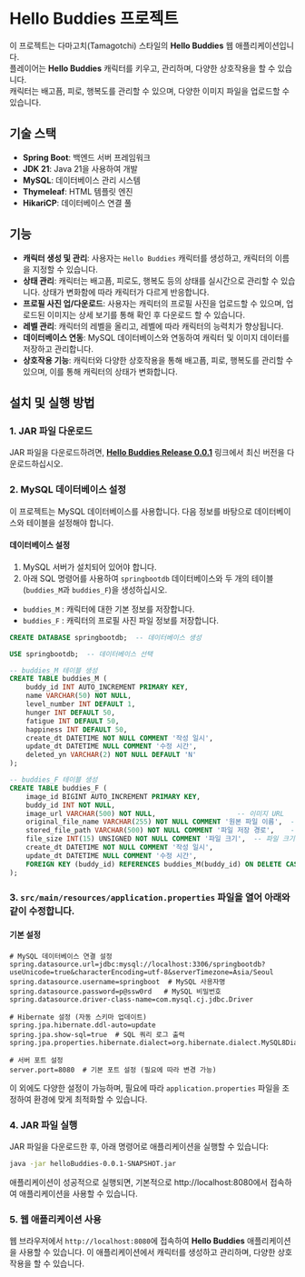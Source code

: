 # Hello Buddies 프로젝트

이 프로젝트는 다마고치(Tamagotchi) 스타일의 **Hello Buddies** 웹 애플리케이션입니다.<br>
플레이어는 **Hello Buddies** 캐릭터를 키우고, 관리하며, 다양한 상호작용을 할 수 있습니다.<br>
캐릭터는 배고픔, 피로, 행복도를 관리할 수 있으며, 다양한 이미지 파일을 업로드할 수 있습니다.

## 기술 스택

- **Spring Boot**: 백엔드 서버 프레임워크
- **JDK 21**: Java 21을 사용하여 개발
- **MySQL**: 데이터베이스 관리 시스템
- **Thymeleaf**: HTML 템플릿 엔진
- **HikariCP**: 데이터베이스 연결 풀

## 기능
- **캐릭터 생성 및 관리**: 사용자는 `Hello Buddies` 캐릭터를 생성하고, 캐릭터의 이름을 지정할 수 있습니다.
- **상태 관리**: 캐릭터는 배고픔, 피로도, 행복도 등의 상태를 실시간으로 관리할 수 있습니다. 상태가 변화함에 따라 캐릭터가 다르게 반응합니다.
- **프로필 사진 업/다운로드**: 사용자는 캐릭터의 프로필 사진을 업로드할 수 있으며, 업로드된 이미지는 상세 보기를 통해 확인 후 다운로드 할 수 있습니다.
- **레벨 관리**: 캐릭터의 레벨을 올리고, 레벨에 따라 캐릭터의 능력치가 향상됩니다.
- **데이터베이스 연동**: MySQL 데이터베이스와 연동하여 캐릭터 및 이미지 데이터를 저장하고 관리합니다.
- **상호작용 기능**: 캐릭터와 다양한 상호작용을 통해 배고픔, 피로, 행복도를 관리할 수 있으며, 이를 통해 캐릭터의 상태가 변화합니다.

## 설치 및 실행 방법

### 1. JAR 파일 다운로드

JAR 파일을 다운로드하려면, [**Hello Buddies Release 0.0.1**](https://github.com/hanzyn09/hello-buddies/releases/tag/0.0.1) 링크에서 최신 버전을 다운로드하십시오.

### 2. MySQL 데이터베이스 설정

이 프로젝트는 MySQL 데이터베이스를 사용합니다. 다음 정보를 바탕으로 데이터베이스와 테이블을 설정해야 합니다.

#### 데이터베이스 설정

1. MySQL 서버가 설치되어 있어야 합니다.
2. 아래 SQL 명령어를 사용하여 `springbootdb` 데이터베이스와 두 개의 테이블(`buddies_M`과 `buddies_F`)을 생성하십시오.
- `buddies_M` : 캐릭터에 대한 기본 정보를 저장합니다.
- `buddies_F` : 캐릭터의 프로필 사진 파일 정보를 저장합니다.

```sql
CREATE DATABASE springbootdb;  -- 데이터베이스 생성

USE springbootdb;  -- 데이터베이스 선택

-- buddies_M 테이블 생성
CREATE TABLE buddies_M (
    buddy_id INT AUTO_INCREMENT PRIMARY KEY,
    name VARCHAR(50) NOT NULL,
    level_number INT DEFAULT 1,
    hunger INT DEFAULT 50,
    fatigue INT DEFAULT 50,
    happiness INT DEFAULT 50,
    create_dt DATETIME NOT NULL COMMENT '작성 일시',
    update_dt DATETIME NULL COMMENT '수정 시간',
    deleted_yn VARCHAR(2) NOT NULL DEFAULT 'N'
);

-- buddies_F 테이블 생성
CREATE TABLE buddies_F (
    image_id BIGINT AUTO_INCREMENT PRIMARY KEY,     
    buddy_id INT NOT NULL,                        		
    image_url VARCHAR(500) NOT NULL,                    -- 이미지 URL
    original_file_name VARCHAR(255) NOT NULL COMMENT '원본 파일 이름',  -- 원본 파일 이름
    stored_file_path VARCHAR(500) NOT NULL COMMENT '파일 저장 경로',    -- 파일 저장 경로
    file_size INT(15) UNSIGNED NOT NULL COMMENT '파일 크기',  -- 파일 크기
    create_dt DATETIME NOT NULL COMMENT '작성 일시',
    update_dt DATETIME NULL COMMENT '수정 시간',
    FOREIGN KEY (buddy_id) REFERENCES buddies_M(buddy_id) ON DELETE CASCADE  -- buddies_M 테이블의 buddy_id를 참조
);
```

### 3. `src/main/resources/application.properties` 파일을 열어 아래와 같이 수정합니다.

#### 기본 설정

```properties
# MySQL 데이터베이스 연결 설정
spring.datasource.url=jdbc:mysql://localhost:3306/springbootdb?useUnicode=true&characterEncoding=utf-8&serverTimezone=Asia/Seoul
spring.datasource.username=springboot  # MySQL 사용자명
spring.datasource.password=p@ssw0rd   # MySQL 비밀번호
spring.datasource.driver-class-name=com.mysql.cj.jdbc.Driver

# Hibernate 설정 (자동 스키마 업데이트)
spring.jpa.hibernate.ddl-auto=update
spring.jpa.show-sql=true  # SQL 쿼리 로그 출력
spring.jpa.properties.hibernate.dialect=org.hibernate.dialect.MySQL8Dialect

# 서버 포트 설정
server.port=8080  # 기본 포트 설정 (필요에 따라 변경 가능)
```
이 외에도 다양한 설정이 가능하며, 필요에 따라 `application.properties` 파일을 조정하여 환경에 맞게 최적화할 수 있습니다.

### 4. JAR 파일 실행
JAR 파일을 다운로드한 후, 아래 명령어로 애플리케이션을 실행할 수 있습니다:
```bash
java -jar helloBuddies-0.0.1-SNAPSHOT.jar
```
애플리케이션이 성공적으로 실행되면, 기본적으로 http://localhost:8080에서 접속하여 애플리케이션을 사용할 수 있습니다.

### 5. 웹 애플리케이션 사용
웹 브라우저에서 `http://localhost:8080`에 접속하여 **Hello Buddies** 애플리케이션을 사용할 수 있습니다. 이 애플리케이션에서 캐릭터를 생성하고 관리하며, 다양한 상호작용을 할 수 있습니다.
